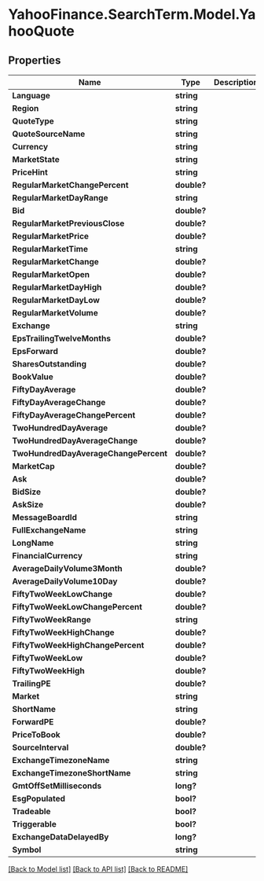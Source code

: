 # YahooFinance.SearchTerm.Model.YahooQuote
## Properties

Name | Type | Description | Notes
------------ | ------------- | ------------- | -------------
**Language** | **string** |  | [optional] 
**Region** | **string** |  | [optional] 
**QuoteType** | **string** |  | [optional] 
**QuoteSourceName** | **string** |  | [optional] 
**Currency** | **string** |  | [optional] 
**MarketState** | **string** |  | [optional] 
**PriceHint** | **string** |  | [optional] 
**RegularMarketChangePercent** | **double?** |  | [optional] 
**RegularMarketDayRange** | **string** |  | [optional] 
**Bid** | **double?** |  | [optional] 
**RegularMarketPreviousClose** | **double?** |  | [optional] 
**RegularMarketPrice** | **double?** |  | [optional] 
**RegularMarketTime** | **string** |  | [optional] 
**RegularMarketChange** | **double?** |  | [optional] 
**RegularMarketOpen** | **double?** |  | [optional] 
**RegularMarketDayHigh** | **double?** |  | [optional] 
**RegularMarketDayLow** | **double?** |  | [optional] 
**RegularMarketVolume** | **double?** |  | [optional] 
**Exchange** | **string** |  | [optional] 
**EpsTrailingTwelveMonths** | **double?** |  | [optional] 
**EpsForward** | **double?** |  | [optional] 
**SharesOutstanding** | **double?** |  | [optional] 
**BookValue** | **double?** |  | [optional] 
**FiftyDayAverage** | **double?** |  | [optional] 
**FiftyDayAverageChange** | **double?** |  | [optional] 
**FiftyDayAverageChangePercent** | **double?** |  | [optional] 
**TwoHundredDayAverage** | **double?** |  | [optional] 
**TwoHundredDayAverageChange** | **double?** |  | [optional] 
**TwoHundredDayAverageChangePercent** | **double?** |  | [optional] 
**MarketCap** | **double?** |  | [optional] 
**Ask** | **double?** |  | [optional] 
**BidSize** | **double?** |  | [optional] 
**AskSize** | **double?** |  | [optional] 
**MessageBoardId** | **string** |  | [optional] 
**FullExchangeName** | **string** |  | [optional] 
**LongName** | **string** |  | [optional] 
**FinancialCurrency** | **string** |  | [optional] 
**AverageDailyVolume3Month** | **double?** |  | [optional] 
**AverageDailyVolume10Day** | **double?** |  | [optional] 
**FiftyTwoWeekLowChange** | **double?** |  | [optional] 
**FiftyTwoWeekLowChangePercent** | **double?** |  | [optional] 
**FiftyTwoWeekRange** | **string** |  | [optional] 
**FiftyTwoWeekHighChange** | **double?** |  | [optional] 
**FiftyTwoWeekHighChangePercent** | **double?** |  | [optional] 
**FiftyTwoWeekLow** | **double?** |  | [optional] 
**FiftyTwoWeekHigh** | **double?** |  | [optional] 
**TrailingPE** | **double?** |  | [optional] 
**Market** | **string** |  | [optional] 
**ShortName** | **string** |  | [optional] 
**ForwardPE** | **double?** |  | [optional] 
**PriceToBook** | **double?** |  | [optional] 
**SourceInterval** | **double?** |  | [optional] 
**ExchangeTimezoneName** | **string** |  | [optional] 
**ExchangeTimezoneShortName** | **string** |  | [optional] 
**GmtOffSetMilliseconds** | **long?** |  | [optional] 
**EsgPopulated** | **bool?** |  | [optional] 
**Tradeable** | **bool?** |  | [optional] 
**Triggerable** | **bool?** |  | [optional] 
**ExchangeDataDelayedBy** | **long?** |  | [optional] 
**Symbol** | **string** |  | [optional] 

[[Back to Model list]](../README.md#documentation-for-models) [[Back to API list]](../README.md#documentation-for-api-endpoints) [[Back to README]](../README.md)

